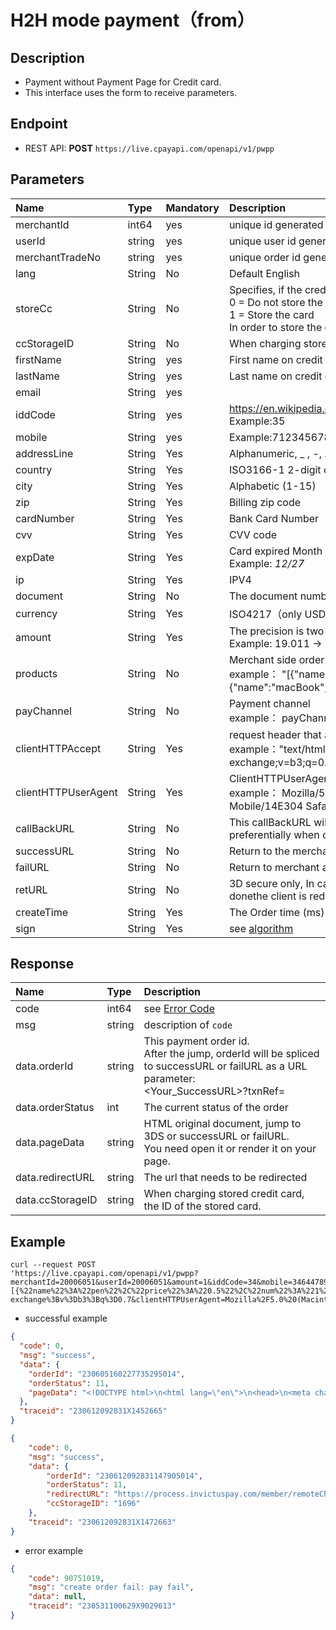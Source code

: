 # H2H mode payment（from）

## Description

- Payment without Payment Page for Credit card.
- This interface uses the form to receive parameters.

## Endpoint

*   REST API: **POST** `https://live.cpayapi.com/openapi/v1/pwpp`

## Parameters

| Name            | Type            | Mandatory     | Description   |
| :-------------- | :-------------- | :------------ | :-------------------------------------------------------------------------------------------- |
| merchantId      | int64       | yes       | unique id generated by cpay for partner|
| userId          | string      | yes       | unique user id generated by partner's system                                                 |
| merchantTradeNo | string      | yes       | unique order id generated by partner's system                                                |
| lang            | String	    | No        | Default English                                                                              |
| storeCc         | String      | No        | Specifies, if the credit card should be stored in case of success:<br/>0 = Do not store the card (default)<br/>1 = Store the card <br />In order to store the credit card,Credit Card Storage service should be enabled in your account. |
| ccStorageID     | String      | No        | When charging stored credit card, the ID of the stored card.                                 |
| firstName       | String      | yes       | First name on credit card                                                                    |
| lastName        | String      | yes       | Last name on credit card                                                                     |
| email           | String      | yes       |                                                                                              |
| iddCode         | String      | yes  |https://en.wikipedia.org/wiki/List_of_country_calling_codes<br/>Example:35                         |
| mobile          | String      | yes       | Example:712345678                                                                            |
| addressLine     | String      | Yes       | Alphanumeric, _ , -, . (1-50)                                                                |
| country         | String      | Yes       | ISO3166-1 2-digit country code                                                               |
| city            | String      | Yes       | Alphabetic (1-15)                                                                            |
| zip             | String      | Yes       | Billing zip code                                                                             |
| cardNumber      | String      | Yes       | Bank Card Number                                                                             |
| cvv             | String      | Yes       | CVV code                                                                                     |
| expDate         | String      | Yes       | Card expired Month / Card expired Year <br /> Example:  *12/27*                              |
| ip              | String      | Yes       | IPV4                                                                                         |
| document        | String      | No        | The document number represents the end user's national identification                        |
| currency        | String      | Yes       | ISO4217（only USD, EUR,GBP supported）                                                       |
| amount          | String      | Yes       | The precision is two decimal places,higher  precision rounds down.  <br />Example:  19.011 -> 19.01  1.528 -> 1.52 |
| products        | String      | No        | Merchant side order commodity JSON array.  <br />example：   "[{"name":"iphone 11","price":"5300.00","num":"2","currency":"CNY"},{"name":"macBook","price":"1234.00","num":"1","currency":"USD"}]" |
| payChannel      | String      | No        | Payment channel <br />example： payChannel1 or payChannel2                                   |
| clientHTTPAccept| String      | Yes       | request header that allows a characteristic string  <br /> example："text/html,application/xhtml+xml,application/xml;q=0.9,image/avif,image/webp,image/apng,\*/\*;q=0.8,application/signed-exchange;v=b3;q=0.7" |
| clientHTTPUserAgent | String  | Yes       | ClientHTTPUserAgent<br />example： Mozilla/5.0 (iPhone; CPU  iPhone OS 11_3_1 like Mac OS X) AppleWebKit/603.1.30 (KHTML, like Gecko)  Version/10.0 Mobile/14E304 Safari/602.1"                                          |
| callBackURL     | String      | No        | This callBackURL will be called back after the  order succeeds or fails, and the callBackURL configured in the order will be  used preferentially when calling back. If it is not in the order, the  callBackURL configured in the merchant platform will be used for callback                                                         |
| successURL      | String      | No        | Return to the merchant address after successful  payment                                     |
| failURL         | String      | No        | Return to merchant address after payment failure                                             |
| retURL          | String      | No        | 3D secure only, In cases where 553 isreturned.the  client should be redirected to bank'ssite.when the interaction with bank is  donethe client is redirected to this URL.                                                |
| createTime      | String      | Yes       | The Order time (ms) generated by merchant                                                     |
| sign            | String      | Yes       | see [algorithm](https://github.com/cpayapi-com/document/blob/main/api-reference/signature.md) |



## Response

| Name             | Type   | Description                                                  |
| :----------------| :------| :------------------------------------------------------------ |
| code             | int64  | see [Error Code](https://github.com/cpayapi-com/document/blob/main/api-reference/error-code.md)     |
| msg              | string | description of `code`                                                                              |
| data.orderId     | string | This payment order id.<br/>After the jump, orderId will be spliced to successURL or failURL as a URL parameter:<br/><Your_SuccessURL>?txnRef=<orderId> |
| data.orderStatus | int    | The current status of the order                              |
| data.pageData    | string | HTML original document, jump to 3DS or successURL or failURL.<br/>You need open it or render it on your page. |
| data.redirectURL | string | The url that needs to be redirected                          |
| data.ccStorageID | string | When charging stored credit card, the ID of the stored card. |



## Example

```shell
curl --request POST 
'https://live.cpayapi.com/openapi/v1/pwpp?merchantId=20006051&userId=20006051&amount=1&iddCode=34&mobile=34644789836&city=Sant%20Cugat&zip=08173&country=ES&cardNumber=5354632547818410&cvv=364&ip=123.123.121.62&currency=USD&firstName=erik&lastName=lara&email=erikaaronlara%40gmail.com&addressLine=ocea%20atlantic%2052&expDate=06%2F24&callBackURL=https%3A%2F%2Flive.cpayapi.com%2Fopenapi%2Fv1%2Fcallback%2Finvictus&successURL=https%3A%2F%2Fcashier.cpayapi.com%2Fsucced&failURL=https%3A%2F%2Fcashier.cpayapi.com%2Flose&merchantTradeNo=NO202305310016&products=[{%22name%22%3A%22pen%22%2C%22price%22%3A%220.5%22%2C%22num%22%3A%221%22%2C%22currency%22%3A%22USD%22}]&payChannel=payChannel1&createTime=1664353148000&clientHTTPAccept=text%2Fhtml%2Capplication%2Fxhtml%2Bxml%2Capplication%2Fxml%3Bq%3D0.9%2Cimage%2Favif%2Cimage%2Fwebp%2Cimage%2Fapng%2C*%2F*%3Bq%3D0.8%2Capplication%2Fsigned-exchange%3Bv%3Db3%3Bq%3D0.7&clientHTTPUserAgent=Mozilla%2F5.0%20(Macintosh%3B%20Intel%20Mac%20OS%20X%2010_15_7)%20AppleWebKit%2F537.36%20(KHTML%2C%20like%20Gecko)%20Chrome%2F112.0.0.0%20Safari%2F537.36&storeCc=1&sign=9c5c4b130b35349a7804ac4ab1a5081933c67ab700ff84176c6d323c9fe548ca&retURL=https%3A%2F%2Fcashier.cpayapi.com%2Fsucced'
```

- successful example
```json
{
  "code": 0,
  "msg": "success",
  "data": {
    "orderId": "230605160227735295014",
    "orderStatus": 11,
    "pageData": "<!DOCTYPE html>\n<html lang=\"en\">\n<head>\n<meta charset=\"UTF-8\">\n<title>Link4Pay 3Dsecure</title>\n<style>\n        body {\n            margin: 0;\n        }\n        iframe.ifrale3ds {\n            display: block;\n            border: none;\n            height: 100vh;\n            width: 100vw;\n            overflow:hidden;\n        }\n    </style>\n</head>\n<body>\n<input type=\"hidden\" name=\"carddatajobID\" id=\"carddatajobID\" value=\"3c72fa0a-76ad-41c0-8aa7-c2d9843a6ec5\" />\n<iframe class=\"ifrale3ds\" title=\"Iframe 3DS\" name=\"challengeIframe\" id=\"challengeIframe\" sandbox=\"allow-same-origin allow-top-navigation allow-forms allow-scripts\"></iframe>\n<form id=\"challengeForm\" method=\"post\" target=\"challengeIframe\" action=\"https://bpcepaymentservices-3ds-vdm.wlp-acs.com/acs-challenge-browser-service/challenge/challengeRequest/browserBase/d3f1e50a-85ff-4982-8afe-d448"
  },
  "traceid": "230612092831X1452665"
}
```
```json
{
    "code": 0,
    "msg": "success",
    "data": {
        "orderId": "230612092831147905014",
        "orderStatus": 11,
        "redirectURL": "https://process.invictuspay.com/member/remoteCharge_Back.asp?TransID=3592&CompanyNum=2023032",
        "ccStorageID": "1696"
    },
    "traceid": "230612092831X1472663"
}
```
- error example
```json
{
    "code": 90751019,
    "msg": "create order fail: pay fail",
    "data": null,
    "traceid": "230531100629X9029613"
}
```

